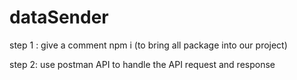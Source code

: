 # dataSender

step 1 : give a comment npm i (to bring all package into our project)

step 2: use postman API to handle the API request and response

